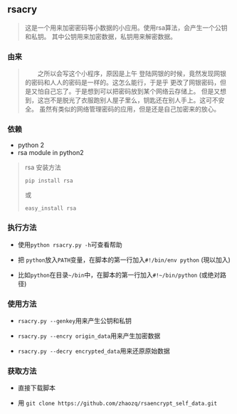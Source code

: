 ## rsacry
> 这是一个用来加密密码等小数据的小应用。使用rsa算法，会产生一个公钥和私钥。
> 其中公钥用来加密数据，私钥用来解密数据。

### 由来
> &emsp;&emsp;之所以会写这个小程序，原因是上午
> 登陆网银的时候，竟然发现网银的密码和人人的密码是一样的。这怎么能行，于是乎
> 更改了网银密码，但是又怕自己忘了。于是想到可以把密码放到某个网络云存储上。
> 但是又想到，这岂不是脱光了衣服跑别人屋子里么，钥匙还在别人手上。这可不安全。
> 虽然有类似的网络管理密码的应用，但是还是自己加密来的放心。

### 依赖
* python 2
* rsa module in python2
> rsa 安装方法
>
> `pip install rsa`
>
> 或    
>
> `easy_install rsa`

### 执行方法
* 使用`python rsacry.py -h`可查看帮助

* 把 `python`放入`PATH`变量，在脚本的第一行加入`#!/bin/env python` (現以加入)

* 比如`python`在目录`~/bin`中，在脚本的第一行加入`#!~/bin/python` (或绝对路径)

### 使用方法

* `rsacry.py --genkey`用来产生公钥和私钥

* `rsacry.py --encry origin_data`用来产生加密数据

* `rsacry.py --decry encrypted_data`用来还原原始数据

### 获取方法

* 直接下载脚本

* 用 `git clone https://github.com/zhaozq/rsaencrypt_self_data.git`

